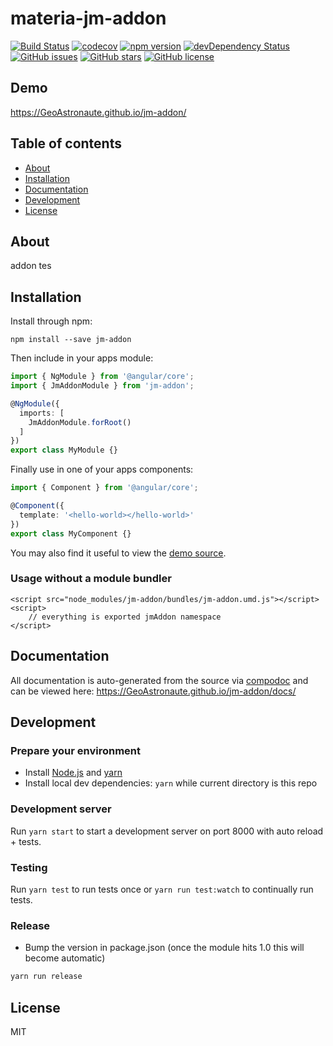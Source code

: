 # materia-jm-addon
[![Build Status](https://travis-ci.org/GeoAstronaute/jm-addon.svg?branch=master)](https://travis-ci.org/GeoAstronaute/jm-addon)
[![codecov](https://codecov.io/gh/GeoAstronaute/jm-addon/branch/master/graph/badge.svg)](https://codecov.io/gh/GeoAstronaute/jm-addon)
[![npm version](https://badge.fury.io/js/jm-addon.svg)](http://badge.fury.io/js/jm-addon)
[![devDependency Status](https://david-dm.org/GeoAstronaute/jm-addon/dev-status.svg)](https://david-dm.org/GeoAstronaute/jm-addon?type=dev)
[![GitHub issues](https://img.shields.io/github/issues/GeoAstronaute/jm-addon.svg)](https://github.com/GeoAstronaute/jm-addon/issues)
[![GitHub stars](https://img.shields.io/github/stars/GeoAstronaute/jm-addon.svg)](https://github.com/GeoAstronaute/jm-addon/stargazers)
[![GitHub license](https://img.shields.io/badge/license-MIT-blue.svg)](https://raw.githubusercontent.com/GeoAstronaute/jm-addon/master/LICENSE)

## Demo
https://GeoAstronaute.github.io/jm-addon/

## Table of contents

- [About](#about)
- [Installation](#installation)
- [Documentation](#documentation)
- [Development](#development)
- [License](#license)

## About

addon tes

## Installation

Install through npm:
```
npm install --save jm-addon
```

Then include in your apps module:

```typescript
import { NgModule } from '@angular/core';
import { JmAddonModule } from 'jm-addon';

@NgModule({
  imports: [
    JmAddonModule.forRoot()
  ]
})
export class MyModule {}
```

Finally use in one of your apps components:
```typescript
import { Component } from '@angular/core';

@Component({
  template: '<hello-world></hello-world>'
})
export class MyComponent {}
```

You may also find it useful to view the [demo source](https://github.com/GeoAstronaute/jm-addon/blob/master/demo/demo.component.ts).

### Usage without a module bundler
```
<script src="node_modules/jm-addon/bundles/jm-addon.umd.js"></script>
<script>
    // everything is exported jmAddon namespace
</script>
```

## Documentation
All documentation is auto-generated from the source via [compodoc](https://compodoc.github.io/compodoc/) and can be viewed here:
https://GeoAstronaute.github.io/jm-addon/docs/

## Development

### Prepare your environment
* Install [Node.js](http://nodejs.org/) and [yarn](https://yarnpkg.com/en/docs/install)
* Install local dev dependencies: `yarn` while current directory is this repo

### Development server
Run `yarn start` to start a development server on port 8000 with auto reload + tests.

### Testing
Run `yarn test` to run tests once or `yarn run test:watch` to continually run tests.

### Release
* Bump the version in package.json (once the module hits 1.0 this will become automatic)
```bash
yarn run release
```

## License

MIT
